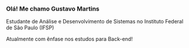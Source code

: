 ### Olá! Me chamo Gustavo Martins

Estudante de Análise e Desenvolvimento de Sistemas no Instituto Federal de São Paulo (IFSP)

Atualmente com ênfase nos estudos para Back-end!
